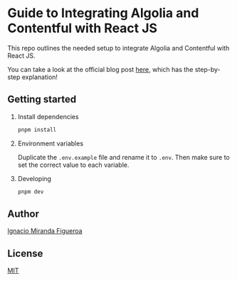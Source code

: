 # Guide to Integrating Algolia and Contentful with React JS

This repo outlines the needed setup to integrate Algolia and Contentful with React JS.

You can take a look at the official blog post [here](https://www.contentful.com/blog/integrating-algolia-contentful-react-js/), which has the step-by-step explanation!

## Getting started

1. Install dependencies

    ```bash
    pnpm install
    ```

2. Environment variables

    Duplicate the `.env.example` file and rename it to `.env`. Then make sure to set the correct value to each variable.

3. Developing

    ```bash
    pnpm dev
    ```

## Author

[Ignacio Miranda Figueroa](https://www.linkedin.com/in/ignacio-miranda-figueroa/)

## License

[MIT](./LICENSE)
